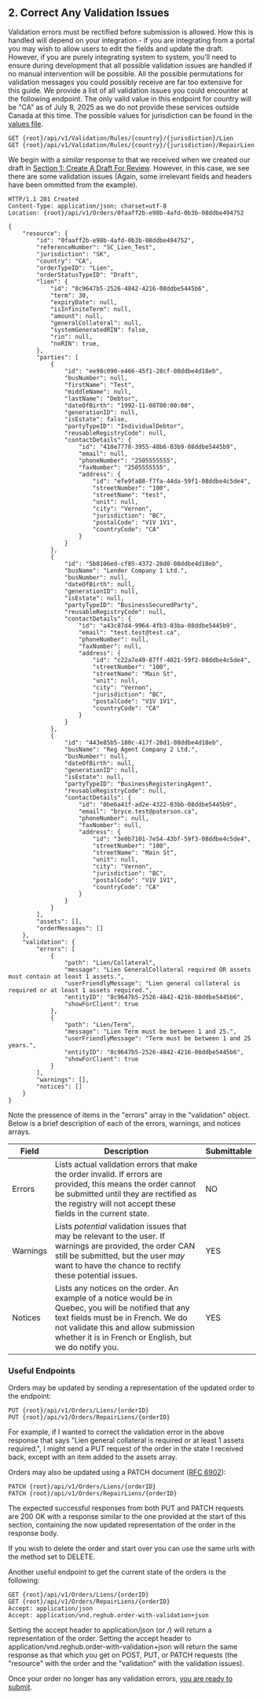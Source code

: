 ## 2. Correct Any Validation Issues

Validation errors must be rectified before submission is allowed. How this is handled will depend on your integration - if you are integrating from a portal you may wish to allow users to edit the fields and update the draft. However, if you are purely integrating system to system, you'll need to ensure during development that all possible validation issues are handled if no manual intervention will be possible. All the possible permutations for validation messages you could possibly receive are far too extensive for this guide. We provide a list of all validation issues you could encounter at the following endpoint. The only valid value in this endpoint for country will be "CA" as of July 8, 2025 as we do not provide these services outside Canada at this time. The possible values for jurisdiction can be found in the [values file](https://github.com/Reg-Hub/API/blob/main/PPSA%20Registrations/Values.md).

```
GET {root}/api/v1/Validation/Rules/{country}/{jurisdiction}/Lien
GET {root}/api/v1/Validation/Rules/{country}/{jurisdiction}/RepairLien
```

We begin with a _similar_ response to that we received when we created our draft in [Section 1: Create A Draft For Review](https://github.com/Reg-Hub/API/blob/main/PPSA%20Registrations/1.%20Create%20a%20Draft%20for%20Review.md). However, in this case, we see there are some validation issues (Again, some irrelevant fields and headers have been ommitted from the example).

```
HTTP/1.1 201 Created
Content-Type: application/json; charset=utf-8
Location: {root}/api/v1/Orders/0faaff2b-e98b-4afd-0b3b-08ddbe494752

{
    "resource": {
        "id": "0faaff2b-e98b-4afd-0b3b-08ddbe494752",
        "referenceNumber": "SC_Lien_Test",
        "jurisdiction": "SK",
        "country": "CA",
        "orderTypeID": "Lien",
        "orderStatusTypeID": "Draft",
        "lien": {
            "id": "8c9647b5-2526-4842-4216-08ddbe5445b6",
            "term": 30,
            "expiryDate": null,
            "isInfiniteTerm": null,
            "amount": null,
            "generalCollateral": null,
            "systemGeneratedRIN": false,
            "rin": null,
            "noRIN": true,
        },
        "parties": [
            {
                "id": "ee98c090-e466-45f1-28cf-08ddbe4d18eb",
                "busNumber": null,
                "firstName": "Test",
                "middleName": null,
                "lastName": "Debtor",
                "dateOfBirth": "1992-11-08T00:00:00",
                "generationID": null,
                "isEstate": false,
                "partyTypeID": "IndividualDebtor",
                "reusableRegistryCode": null,
                "contactDetails": {
                    "id": "410e7778-3955-48b6-03b9-08ddbe5445b9",
                    "email": null,
                    "phoneNumber": "2505555555",
                    "faxNumber": "2505555555",
                    "address": {
                        "id": "efe9fa88-f7fa-44da-59f1-08ddbe4c5de4",
                        "streetNumber": "100",
                        "streetName": "test",
                        "unit": null,
                        "city": "Vernon",
                        "jurisdiction": "BC",
                        "postalCode": "V1V 1V1",
                        "countryCode": "CA"
                    }
                }
            },
            {
                "id": "5b8106ed-cf85-4372-28d0-08ddbe4d18eb",
                "busName": "Lender Company 1 Ltd.",
                "busNumber": null,
                "dateOfBirth": null,
                "generationID": null,
                "isEstate": null,
                "partyTypeID": "BusinessSecuredParty",
                "reusableRegistryCode": null,
                "contactDetails": {
                    "id": "a43c87d4-9964-4fb3-03ba-08ddbe5445b9",
                    "email": "test.test@test.ca",
                    "phoneNumber": null,
                    "faxNumber": null,
                    "address": {
                        "id": "c22a7e49-87ff-4021-59f2-08ddbe4c5de4",
                        "streetNumber": "100",
                        "streetName": "Main St",
                        "unit": null,
                        "city": "Vernon",
                        "jurisdiction": "BC",
                        "postalCode": "V1V 1V1",
                        "countryCode": "CA"
                    }
                }
            },
            {
                "id": "443e85b5-180c-417f-28d1-08ddbe4d18eb",
                "busName": "Reg Agent Company 2 Ltd.",
                "busNumber": null,
                "dateOfBirth": null,
                "generationID": null,
                "isEstate": null,
                "partyTypeID": "BusinessRegisteringAgent",
                "reusableRegistryCode": null,
                "contactDetails": {
                    "id": "0be6a41f-ad2e-4322-03bb-08ddbe5445b9",
                    "email": "bryce.test@paterson.ca",
                    "phoneNumber": null,
                    "faxNumber": null,
                    "address": {
                        "id": "3e0b7101-7e54-43bf-59f3-08ddbe4c5de4",
                        "streetNumber": "100",
                        "streetName": "Main St",
                        "unit": null,
                        "city": "Vernon",
                        "jurisdiction": "BC",
                        "postalCode": "V1V 1V1",
                        "countryCode": "CA"
                    }
                }
            }
        ],
        "assets": [],
        "orderMessages": []
    },
    "validation": {
        "errors": [
            {
                "path": "Lien/Collateral",
                "message": "Lien GeneralCollateral required OR assets must contain at least 1 assets.",
                "userFriendlyMessage": "Lien general collateral is required or at least 1 assets required.",
                "entityID": "8c9647b5-2526-4842-4216-08ddbe5445b6",
                "showForClient": true
            },
            {
                "path": "Lien/Term",
                "message": "Lien Term must be between 1 and 25.",
                "userFriendlyMessage": "Term must be between 1 and 25 years.",
                "entityID": "8c9647b5-2526-4842-4216-08ddbe5445b6",
                "showForClient": true
            }
        ],
        "warnings": [],
        "notices": []
    }
}
```

Note the pressence of items in the "errors" array in the "validation" object. Below is a brief description of each of the errors, warnings, and notices arrays.

| Field | Description | Submittable |
| --- | --- | --- |
| Errors | Lists actual validation errors that make the order invalid. If errors are provided, this means the order cannot be submitted until they are rectified as the registry will not accept these fields in the current state. | NO |
| Warnings | Lists _potential_ validation issues that may be relevant to the user. If warnings are provided, the order CAN still be submitted, but the user _may_ want to have the chance to rectify these potential issues. | YES |
| Notices | Lists any notices on the order. An example of a notice would be in Quebec, you will be notified that any text fields must be in French. We do not validate this and allow submission whether it is in French or English, but we do notify you. | YES |

### Useful Endpoints

Orders may be updated by sending a representation of the updated order to the endpoint:

```
PUT {root}/api/v1/Orders/Liens/{orderID}
PUT {root}/api/v1/Orders/RepairLiens/{orderID}
```

For example, if I wanted to correct the validation error in the above response that says "Lien general collateral is required or at least 1 assets required.", I might send a PUT request of the order in the state I received back, except with an item added to the assets array.

Orders may also be updated using a PATCH document ([RFC 6902](https://datatracker.ietf.org/doc/html/rfc6902)):

```
PATCH {root}/api/v1/Orders/Liens/{orderID}
PATCH {root}/api/v1/Orders/RepairLiens/{orderID}
```

The expected successful responses from both PUT and PATCH requests are 200 OK with a response similar to the one provided at the start of this section, containing the now updated representation of the order in the response body.

If you wish to delete the order and start over you can use the same urls with the method set to DELETE.

Another useful endpoint to get the current state of the orders is the following:

```
GET {root}/api/v1/Orders/Liens/{orderID}
GET {root}/api/v1/Orders/RepairLiens/{orderID}
Accept: application/json
Accept: application/vnd.reghub.order-with-validation+json
```

Setting the accept header to application/json (or */*) will return a representation of the order. Setting the accept header to application/vnd.reghub.order-with-validation+json will return the same response as that which you get on POST, PUT, or PATCH requests (the "resource" with the order and the "validation" with the validation issues).

Once your order no longer has any validation errors, [you are ready to submit](https://github.com/Reg-Hub/API/blob/main/PPSA%20Registrations/3.%20Submit%20Order%20and%20Wait%20for%20Results.md).
